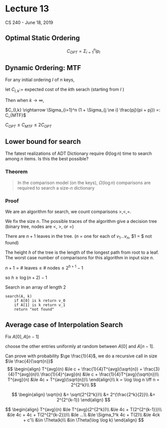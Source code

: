 # Lecture 13

CS 240 - June 18, 2019



## Optimal Static Ordering

$$
C_{OPT} = \Sigma_{i=1}^n ip_i
$$

## Dynamic Ordering: MTF

For any initial ordering $I$ of $n$ keys,

let $C_{I,k} :=$ expected cost of the $k$th serach (starting from $I$ )

Then when $k \rightarrow \infty$,

$C_{I,k} \rightarrow \Sigma_{i=1}^n (1 + \Sigma_{j \ne i} \frac{pj}{pi + pj}) =: C_{MTF}$

$C_{OPT} \le C_{MTF} \le 2C_{OPT}$

## Lower bound for search

The fatest realizations of ADT Dictionary require $\Theta(\log n)$ time to search among $n$ items. Is this the best possible?

### Theorem

>In the comparison model (on the keys), $\Omega(\log n)$ comparisons are required to search a size-$n$ dictionary

### Proof

We are an algorithm for search, we count comparisons $>, <, =$.

We fix the size $n$. The possible traces of the algorithm give a decision tree (binary tree, nodes are $<$, $>$, or $=$)

There are $n+1$ leaves in the tree. ($n$ = one for each of $v_1 … v_n$, $1 = $ not found)

The height $h$ of the tree is the length of the longest path from root to a leaf. The worst case number of comparisons for this algorithm in input size $n$.

$n + 1 = \text{# leaves} \le \text{# nodes} \le 2^{h+1}-1$

so $h \ge \log(n+2)-1$

Search in an array of length 2

```pseudocode
search(A, k)
	if A[0] is k return v_0
	if A[1] is k return v_1
	return "not found"
```



## Average case of Interpolation Search

Fix $A[0], A[n-1]$

choose the other entries uniformly at random between $A[0]$ and $A[n-1]$.

Can prove with probability $\ge \frac{1}{4}$, we do a recursive call in size $\le \frac{4}{\sqrt{n}}$ 
$$
\begin{align}
	T^{avg}(n) &\le c + \frac{1}{4}T^{avg}(\sqrt{n}) + \frac{3}{4}T^{avg}(n)\\
	\frac{1}{4}^{avg}(n) &\le c + \frac{1}{4}T^{avg}(\sqrt{n})\\
	T^{avg}(n) &\le 4c + T^{avg}(\sqrt{n})\\
\end{align}\\
k = \log \log n \iff n = 2^{2^k}\\
$$

$$
\begin{align}
\sqrt{n} &= \sqrt{2^{2^k}}\\
&= 2^{\frac{2^k}{2}}\\
&= 2^{2^{k-1}}
\end{align}
$$

$$
\begin{align}
T^{avg}(n) &\le T^{avg}(2^{2^k})\\
&\le 4c + T(2^{2^{k-1}})\\
&\le 4c + 4c + T(2^{2^{k-2}})\\
&\le ...\\
&\le \Sigma_1^k 4c + T(2)\\
&\le 4ck + c'\\
&\in \Theta(k)\\
&\in \Theta(\log \log k)
\end{align}
$$

